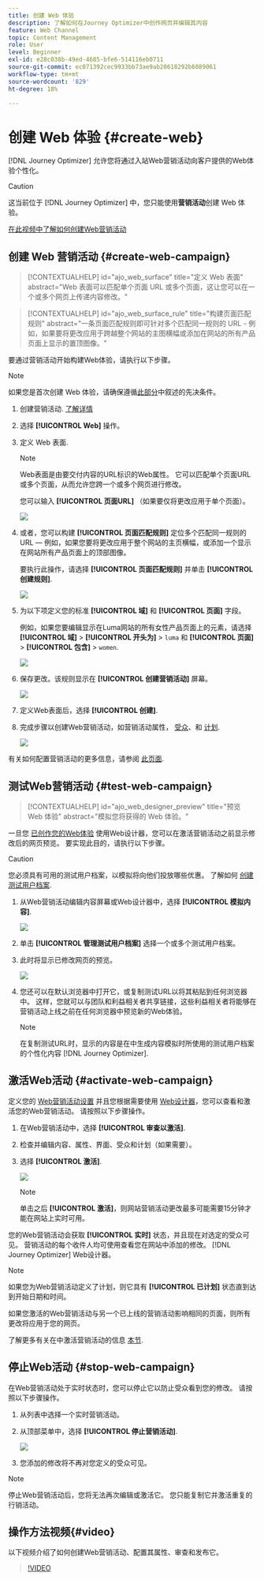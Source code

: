 ```yaml
---
title: 创建 Web 体验
description: 了解如何在Journey Optimizer中创作网页并编辑其内容
feature: Web Channel
topic: Content Management
role: User
level: Beginner
exl-id: e28c038b-49ed-4685-bfe6-514116eb0711
source-git-commit: ec071392cec9933bb73ae9ab20618292b6089061
workflow-type: tm+mt
source-wordcount: '829'
ht-degree: 18%

---
```


# 创建 Web 体验 {#create-web}

[!DNL Journey Optimizer] 允许您将通过入站Web营销活动向客户提供的Web体验个性化。

>[!CAUTION]
>
>这当前位于 [!DNL Journey Optimizer] 中，您只能使用&#x200B;**营销活动**&#x200B;创建 Web 体验。

[在此视频中了解如何创建Web营销活动](#video)

## 创建 Web 营销活动 {#create-web-campaign}

>[!CONTEXTUALHELP]
>id="ajo_web_surface"
>title="定义 Web 表面"
>abstract="Web 表面可以匹配单个页面 URL 或多个页面，这让您可以在一个或多个网页上传递内容修改。"

>[!CONTEXTUALHELP]
>id="ajo_web_surface_rule"
>title="构建页面匹配规则"
>abstract="一条页面匹配规则即可针对多个匹配同一规则的 URL - 例如，如果要将更改应用于跨越整个网站的主图横幅或添加在网站的所有产品页面上显示的置顶图像。"

要通过营销活动开始构建Web体验，请执行以下步骤。

>[!NOTE]
>
>如果您是首次创建 Web 体验，请确保遵循[此部分](web-prerequisites.md)中叙述的先决条件。

1. 创建营销活动. [了解详情](../campaigns/create-campaign.md)

1. 选择 **[!UICONTROL Web]** 操作。

1. 定义 Web 表面.

   >[!NOTE]
   >
   >Web表面是由要交付内容的URL标识的Web属性。 它可以匹配单个页面URL或多个页面，从而允许您跨一个或多个网页进行修改。

   您可以输入 **[!UICONTROL 页面URL]** （如果要仅将更改应用于单个页面）。

   ![](assets/web-campaign-surface.png)

1. 或者，您可以构建 **[!UICONTROL 页面匹配规则]** 定位多个匹配同一规则的URL — 例如，如果您要将更改应用于整个网站的主页横幅，或添加一个显示在网站所有产品页面上的顶部图像。

   要执行此操作，请选择 **[!UICONTROL 页面匹配规则]** 并单击 **[!UICONTROL 创建规则]**.

   ![](assets/web-campaign-matching-rule.png)

1. 为以下项定义您的标准 **[!UICONTROL 域]** 和 **[!UICONTROL 页面]** 字段。

   例如，如果您要编辑显示在Luma网站的所有女性产品页面上的元素，请选择 **[!UICONTROL 域]** > **[!UICONTROL 开头为]** > `luma` 和 **[!UICONTROL 页面]** > **[!UICONTROL 包含]** > `women`.

   ![](assets/web-pages-matching-rule.png)

1. 保存更改。该规则显示在 **[!UICONTROL 创建营销活动]** 屏幕。

   ![](assets/web-pages-matching-rule-example.png)

1. 定义Web表面后，选择 **[!UICONTROL 创建]**.

1. 完成步骤以创建Web营销活动，如营销活动属性， [受众](../audience/about-audiences.md)、和 [计划](../campaigns/create-campaign.md#schedule).

   ![](assets/web-campaign-steps.png)

有关如何配置营销活动的更多信息，请参阅 [此页面](../campaigns/get-started-with-campaigns.md).

## 测试Web营销活动 {#test-web-campaign}

>[!CONTEXTUALHELP]
>id="ajo_web_designer_preview"
>title="预览 Web 体验"
>abstract="模拟您将获得的 Web 体验。"

一旦您 [已创作您的Web体验](edit-web-content.md) 使用Web设计器，您可以在激活营销活动之前显示修改后的网页预览。 要实现此目的，请执行以下步骤。

>[!CAUTION]
>
>您必须具有可用的测试用户档案，以模拟将向他们投放哪些优惠。 了解如何 [创建测试用户档案](../audience/creating-test-profiles.md).

1. 从Web营销活动编辑内容屏幕或Web设计器中，选择 **[!UICONTROL 模拟内容]**.

   <!--![](assets/web-designer-simulate.png)-->

   ![](assets/web-campaign-simulate.png)

1. 单击 **[!UICONTROL 管理测试用户档案]** 选择一个或多个测试用户档案。
1. 此时将显示已修改网页的预览。

   ![](assets/web-designer-preview.png)

1. 您还可以在默认浏览器中打开它，或复制测试URL以将其粘贴到任何浏览器中。 这样，您就可以与团队和利益相关者共享链接，这些利益相关者将能够在营销活动上线之前在任何浏览器中预览新的Web体验。

   >[!NOTE]
   >
   >在复制测试URL时，显示的内容是在中生成内容模拟时所使用的测试用户档案的个性化内容 [!DNL Journey Optimizer].

## 激活Web活动 {#activate-web-campaign}

定义您的 [Web营销活动设置](#configure-web-campaign) 并且您根据需要使用 [Web设计器](edit-web-content.md#work-with-web-designer)，您可以查看和激活您的Web营销活动。 请按照以下步骤操作。

<!--
>[!NOTE]
>
>You can also preview your web campaign content before activating it. [Learn more](#test-web-campaign)-->

1. 在Web营销活动中，选择 **[!UICONTROL 审查以激活]**.

1. 检查并编辑内容、属性、界面、受众和计划（如果需要）。

1. 选择 **[!UICONTROL 激活]**.

   ![](assets/web-campaign-activate.png)

   >[!NOTE]
   >
   >单击之后 **[!UICONTROL 激活]**，则网站营销活动更改最多可能需要15分钟才能在网站上实时可用。

您的Web营销活动会获取 **[!UICONTROL 实时]** 状态，并且现在对选定的受众可见。 营销活动的每个收件人均可使用查看您在网站中添加的修改。 [!DNL Journey Optimizer] Web设计器。

>[!NOTE]
>
>如果您为Web营销活动定义了计划，则它具有 **[!UICONTROL 已计划]** 状态直到达到开始日期和时间。
>
>如果您激活的Web营销活动与另一个已上线的营销活动影响相同的页面，则所有更改将应用于您的网页。

了解更多有关在中激活营销活动的信息 [本节](../campaigns/review-activate-campaign.md).

## 停止Web活动 {#stop-web-campaign}

在Web营销活动处于实时状态时，您可以停止它以防止受众看到您的修改。 请按照以下步骤操作。

1. 从列表中选择一个实时营销活动。

1. 从顶部菜单中，选择 **[!UICONTROL 停止营销活动]**.

   ![](assets/web-campaign-stop.png)

1. 您添加的修改将不再对您定义的受众可见。

>[!NOTE]
>
>停止Web营销活动后，您将无法再次编辑或激活它。 您只能复制它并激活重复的行销活动。

## 操作方法视频{#video}

以下视频介绍了如何创建Web营销活动、配置其属性、审查和发布它。

>[!VIDEO](https://video.tv.adobe.com/v/3418800/?quality=12&learn=on)